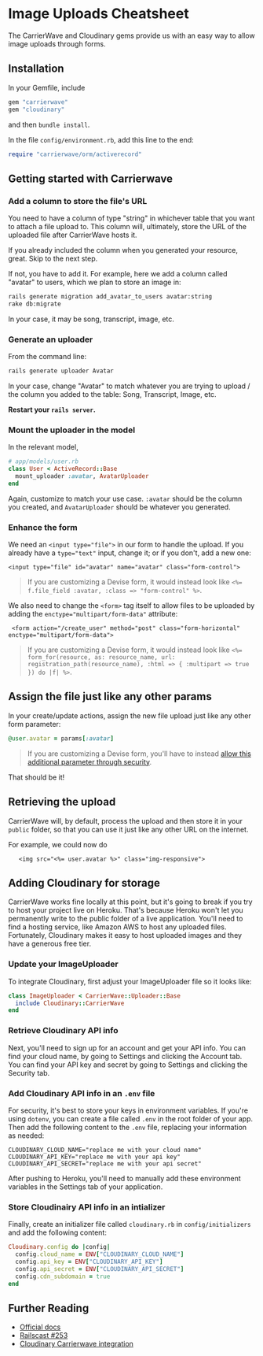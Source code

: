 
# Image Uploads Cheatsheet

The CarrierWave and Cloudinary gems provide us with an easy way to allow image uploads through forms.

## Installation

In your Gemfile, include

```ruby
gem "carrierwave"
gem "cloudinary"
```

and then `bundle install`.

In the file `config/environment.rb`, add this line to the end:

```ruby
require "carrierwave/orm/activerecord"
```

## Getting started with Carrierwave

### Add a column to store the file's URL

You need to have a column of type "string" in whichever table that you want to attach a file upload to. This column will, ultimately, store the URL of the uploaded file after CarrierWave hosts it.

If you already included the column when you generated your resource, great. Skip to the next step.

If not, you have to add it. For example, here we add a column called "avatar" to users, which we plan to store an image in:

```bash
rails generate migration add_avatar_to_users avatar:string
rake db:migrate
```

In your case, it may be song, transcript, image, etc.

### Generate an uploader

From the command line:

```bash
rails generate uploader Avatar
```

In your case, change "Avatar" to match whatever you are trying to upload / the column you added to the table: Song, Transcript, Image, etc.

**Restart your `rails server`.**

### Mount the uploader in the model

In the relevant model,

```ruby
# app/models/user.rb
class User < ActiveRecord::Base
  mount_uploader :avatar, AvatarUploader
end
```

Again, customize to match your use case. `:avatar` should be the column you created, and `AvatarUploader` should be whatever you generated.

### Enhance the form

We need an `<input type="file">` in our form to handle the upload. If you already have a `type="text"` input, change it; or if you don't, add a new one:

```erb
<input type="file" id="avatar" name="avatar" class="form-control">
```

> If you are customizing a Devise form, it would instead look like `<%= f.file_field :avatar, :class => "form-control" %>`.

We also need to change the `<form>` tag itself to allow files to be uploaded by adding the `enctype="multipart/form-data"` attribute:

```erb
 <form action="/create_user" method="post" class="form-horizontal" enctype="multipart/form-data">
```

> If you are customizing a Devise form, it would instead look like `<%= form_for(resource, as: resource_name, url: registration_path(resource_name), :html => { :multipart => true }) do |f| %>`.

## Assign the file just like any other params

In your create/update actions, assign the new file upload just like any other form parameter:

```ruby
@user.avatar = params[:avatar]
```

> If you are customizing a Devise form, you'll have to instead [allow this additional parameter through security](https://gist.github.com/rbetina/9ef4a9ffa4604df74bb5#step-three-allow-additional-parameters-through-security).

That should be it!

## Retrieving the upload

CarrierWave will, by default, process the upload and then store it in your `public` folder, so that you can use it just like any other URL on the internet.

For example, we could now do

```erb
   <img src="<%= user.avatar %>" class="img-responsive">
```

## Adding Cloudinary for storage

CarrierWave works fine locally at this point, but it's going to break if you try to host your project live on Heroku. That's because Heroku won't let you permanently write to the public folder of a live application. You'll need to find a hosting service, like Amazon AWS to host any uploaded files. Fortunately, Cloudinary makes it easy to host uploaded images and they have a generous free tier. 


### Update your ImageUploader

To integrate Cloudinary, first adjust your ImageUploader file so it looks like:

```ruby 
class ImageUploader < CarrierWave::Uploader::Base
  include Cloudinary::CarrierWave
end
```

### Retrieve Cloudinary API info

Next, you'll need to sign up for an account and get your API info. You can find your cloud name, by going to Settings and clicking the Account tab. You can find your API key and secret by going to Settings and clicking the Security tab. 

### Add Cloudinary API info in an `.env` file

For security, it's best to store your keys in environment variables. If you're using `dotenv`, you can create a file called `.env` in the root folder of your app. Then add the following content to the `.env` file, replacing your information as needed:

```
CLOUDINARY_CLOUD_NAME="replace me with your cloud name"
CLOUDINARY_API_KEY="replace me with your api key"
CLOUDINARY_API_SECRET="replace me with your api secret"
```

After pushing to Heroku, you'll need to manually add these environment variables in the Settings tab of your application. 

### Store Cloudinairy API info in an intializer

Finally, create an initializer file called `cloudinary.rb` in `config/initializers` and add the following content:

```ruby 
Cloudinary.config do |config|
  config.cloud_name = ENV["CLOUDINARY_CLOUD_NAME"]
  config.api_key = ENV["CLOUDINARY_API_KEY"]
  config.api_secret = ENV["CLOUDINARY_API_SECRET"]
  config.cdn_subdomain = true
end
```

## Further Reading

 - [Official docs](https://github.com/carrierwaveuploader/carrierwave)
 - [Railscast #253](http://railscasts.com/episodes/253-carrierwave-file-uploads)
 - [Cloudinary Carrierwave integration](https://cloudinary.com/documentation/rails_carrierwave)
